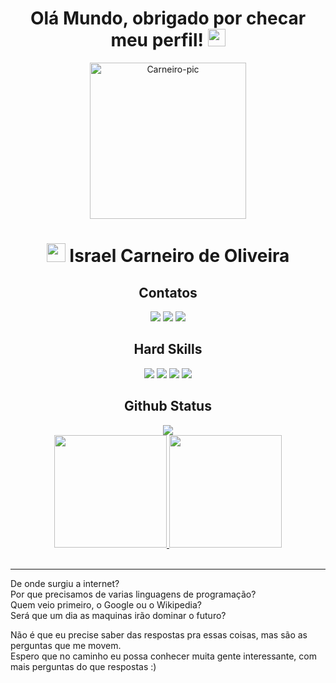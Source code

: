 <div align="center">
  <h1 align="center">
    Olá Mundo, obrigado por checar meu perfil!
    <img src="https://media.giphy.com/media/hvRJCLFzcasrR4ia7z/giphy.gif" width="28">
  </h1>

  <img alt="Carneiro-pic" height="250" src="https://scontent.fvix3-1.fna.fbcdn.net/v/t39.30808-6/313431697_5313861198722270_3733103562333384239_n.jpg?_nc_cat=110&ccb=1-7&_nc_sid=09cbfe&_nc_ohc=ypouhgtwcGkAX8S2Yyr&_nc_ht=scontent.fvix3-1.fna&oh=00_AfAXex1azzW_TY6yhEgZC64kK6u4BTrKTNkLWfT_KTdD7g&oe=637C9402">
  
  <h1 align="center"><img height="30px" src="https://images.emojiterra.com/google/noto-emoji/v2.034/128px/1f40f.png"> Israel Carneiro de Oliveira</h1>
  
  <h2 align="center">Contatos</h2>
  
  <a href="https://drive.google.com/file/d/14ALzyQHN07UXs2q-qyUy0HpfuRUQRfrt/view" target="_blank"><img src="https://img.shields.io/badge/Currículo-blueviolet?style=for-the-badge"></a>
  <a href="https://www.linkedin.com/in/israel-carneiro-de-oliveira" target="_blank"><img src="https://img.shields.io/badge/-LinkedIn-%230077B5?style=for-the-badge&logo=linkedin&logoColor=white" target="_blank" /></a>
  <a href="https://instagram.com/webcarneiro" target="_blank"><img src="https://img.shields.io/badge/-Instagram-%23E4405F?style=for-the-badge&logo=instagram&logoColor=white" target="_blank" /></a>
  
  <h2 align="center">Hard Skills</h2>
  
  <img src="https://img.shields.io/badge/HTML5-E34F26?style=for-the-badge&logo=html5&logoColor=white" rel="HTML5" />
  <img src="https://img.shields.io/badge/CSS3-1572B6?style=for-the-badge&logo=css3&logoColor=white" rel="CSS3" />
  <img src="https://img.shields.io/badge/JavaScript-F7DF1E?style=for-the-badge&logo=javascript&logoColor=black" rel="JavaScript" />
  <img src="https://img.shields.io/badge/Git-E34F26?style=for-the-badge&logo=git&logoColor=white" rel="Git" />

  <h2 align="center">Github Status</h2>

  <a href="https://github.com/Israel-Carneiro">
    <img src="https://streak-stats.demolab.com/?user=Israel-Carneiro&theme=dark&date_format=d_F[,Y]&border_radius=37&ring=4295f5&currStreakLabel=4295f5&sideLabels=4295f5"/><br>
    <img height="180em" src="https://github-readme-stats.vercel.app/api?username=Israel-Carneiro&count_private=true&theme=github_dark&show_icons=true&border_radius=37&card_width=400"/>
    <img height="180em" src="https://github-readme-stats.vercel.app/api/top-langs/?username=Israel-Carneiro&layout=compact&theme=github_dark&border_radius=27&card_width=240"/>
  </a>
</div><br>

***

<div>
  <p>De onde surgiu a internet?<br>
  Por que precisamos de varias linguagens de programação?<br>
  Quem veio primeiro, o Google ou o Wikipedia?<br>
  Será que um dia as maquinas irão dominar o futuro?<br>

  Não é que eu precise saber das respostas pra essas coisas, mas são as perguntas que me movem.<br>
  Espero que no caminho eu possa conhecer muita gente interessante, com mais perguntas do que respostas :)</p>
</div>
